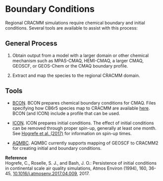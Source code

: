 # Boundary Conditions
Regional CRACMM simulations require chemical boundary and initial conditions. Several tools are available to assist with this process:

## General Process

1. Obtain output from a model with a larger domain or other chemical mechanism such as MPAS-CMAQ, HEMI-CMAQ, a larger CMAQ, GEOSCF, or GEOS-Chem or the CMAQ boundary profile.  

2. Extract and map the species to the regional CRACMM domain. 

## Tools 
* [BCON](https://github.com/USEPA/CMAQ/tree/main/PREP/bcon). BCON prepares chemical boundary conditions for CMAQ. Files specifying how CB6r5 species map to CRACMM are available [here](https://github.com/USEPA/CMAQ/tree/main/PREP/bcon/map2mech). BCON (and ICON) include a profile that can be used.

* [ICON](https://github.com/USEPA/CMAQ/blob/main/PREP/icon/README.md). ICON prepares initial conditions. The effect of initial conditions can be removed through proper spin-up, generally at least one month. See [Hogrefe et al. (2017)](https://doi.org/10.1016/j.atmosenv.2017.04.009) for information on spin-up times.  

* [AQMBC](https://barronh.github.io/aqmbc/). AQMBC currently supports mapping of GEOSCF to CRACMM2 for creating initial and boundary conditions. 

**Reference**  
Hogrefe, C., Roselle, S. J., and Bash, J. O.: Persistence of initial conditions in continental scale air quality simulations, Atmos Environ (1994), 160, 36-45, [10.1016/j.atmosenv.2017.04.009](https://doi.org/10.1016/j.atmosenv.2017.04.009), 2017.
 